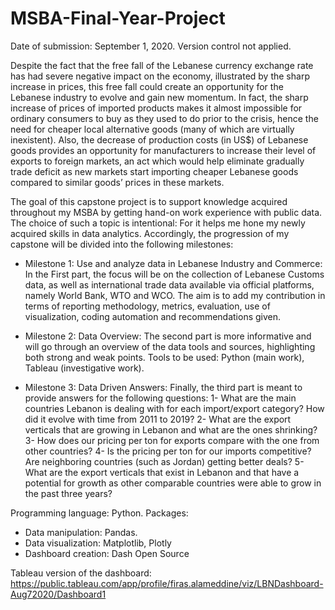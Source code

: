 # MSBA-Final-Year-Project
Date of submission: September 1, 2020. Version control not applied.

Despite the fact that the free fall of the Lebanese currency exchange rate has had severe negative impact on the economy, illustrated by the sharp increase in prices, this free fall could create an opportunity for the Lebanese industry to evolve and gain new momentum. In fact, the sharp increase of prices of imported products makes it almost impossible for ordinary consumers to buy as they used to do prior to the crisis, hence the need for cheaper local alternative goods (many of which are virtually inexistent). Also, the decrease of production costs (in US$) of Lebanese goods provides an opportunity for manufacturers to increase their level of exports to foreign markets, an act which would help eliminate gradually trade deficit as new markets start importing cheaper Lebanese goods compared to similar goods’ prices in these markets.

The goal of this capstone project is to support knowledge acquired throughout my MSBA by getting hand-on work experience with public data. The choice of such a topic is intentional: For it helps me hone my newly acquired skills in data analytics. Accordingly, the progression of my capstone will be divided into the following milestones:

- Milestone 1: Use and analyze data in Lebanese Industry and Commerce: In the First part, the focus will be on the collection of Lebanese Customs data, as well as international trade data available via official platforms, namely World Bank, WTO and WCO. The aim is to add my contribution in terms of reporting methodology, metrics, evaluation, use of visualization, coding automation and recommendations given.

- Milestone 2: Data Overview: The second part is more informative and will go through an overview of the data tools and sources, highlighting both strong and weak points. Tools to be used: Python (main work), Tableau (investigative work).

- Milestone 3: Data Driven Answers: Finally, the third part is meant to provide answers for the following questions:
1- What are the main countries Lebanon is dealing with for each import/export category? How did it evolve with time from 2011 to 2019?
2- What are the export verticals that are growing in Lebanon and what are the ones shrinking?
3- How does our pricing per ton for exports compare with the one from other countries?
4- Is the pricing per ton for our imports competitive? Are neighboring countries (such as Jordan) getting better deals?
5- What are the export verticals that exist in Lebanon and that have a potential for growth as other comparable countries were able to grow in the past three years?

Programming language: Python.
Packages:
- Data manipulation: Pandas.
- Data visualization: Matplotlib, Plotly
- Dashboard creation: Dash Open Source

Tableau version of the dashboard:
https://public.tableau.com/app/profile/firas.alameddine/viz/LBNDashboard-Aug72020/Dashboard1
